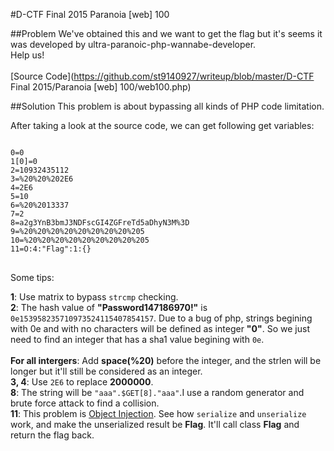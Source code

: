 #D-CTF Final 2015 Paranoia [web] 100

##Problem
We've obtained this and we want to get the flag but it's seems it was developed by ultra-paranoic-php-wannabe-developer.<br>
Help us!<br>
<br>
[Source Code](https://github.com/st9140927/writeup/blob/master/D-CTF Final 2015/Paranoia [web] 100/web100.php)

##Solution
This problem is about bypassing all kinds of PHP code limitation.

After taking a look at the source code, we can get following get variables:

<pre>
<code>
0=0
1[0]=0
2=10932435112
3=%20%20%202E6
4=2E6
5=10
6=%20%2013337
7=2
8=a2g3YnB3bmJ3NDFscGI4ZGFreTd5aDhyN3M%3D
9=%20%20%20%20%20%20%20%20%205
10=%20%20%20%20%20%20%20%20%205
11=O:4:"Flag":1:{}
</code>
</pre>

Some tips:

**1**: Use matrix to bypass <code>strcmp</code> checking.<br>
**2**: The hash value of **"Password147186970!"** is <code>0e153958235710973524115407854157</code>. Due to a bug of php, strings begining with 0e and with no characters will be defined as integer **"0"**. So we just need to find an integer that has a sha1 value begining with <code>0e</code>. <br><br>
**For all intergers**: Add **space(%20)** before the integer, and the strlen will be longer but it'll still be considered as an integer.<br>
**3, 4**: Use <code>2E6</code> to replace **2000000**.<br>
**8**: The string will be <code>"aaa".$GET[8]."aaa"</code>.I use a random generator and brute force attack to find a collision.<br>
**11**: This problem is [Object Injection](https://www.owasp.org/index.php/PHP_Object_Injection). See how <code>serialize</code> and <code>unserialize</code> work, and make the unserialized result be **Flag**. It'll call class **Flag** and return the flag back.
